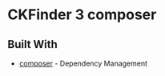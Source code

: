 # CKFinder 3 composer

## Built With

* [composer](https://getcomposer.org/) - Dependency Management

